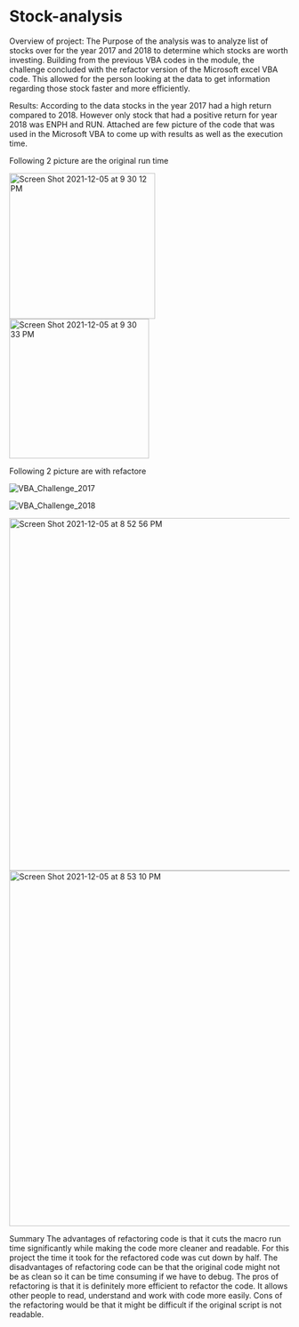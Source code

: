# Stock-analysis
Overview of project:
The Purpose of the analysis was to analyze list of stocks over for the year 2017 and 2018 to determine which stocks are worth investing. Building from the previous VBA codes in the module, the challenge concluded with the refactor version of the Microsoft excel VBA code. This allowed for the person looking at the data to get information regarding those stock faster and more efficiently. 


Results:
  According to the data stocks in the year 2017 had a high return compared to 2018. However only stock that had a positive return for year 2018  was ENPH and RUN. Attached are few picture of the code that was used in the Microsoft VBA to come up with results as well as the execution time. 

Following 2 picture are the original run time 

<img width="262" alt="Screen Shot 2021-12-05 at 9 30 12 PM" src="https://user-images.githubusercontent.com/94031446/144777783-a83bf05a-ffe3-4742-9bb1-8f3a1e8e54ca.png">


<img width="251" alt="Screen Shot 2021-12-05 at 9 30 33 PM" src="https://user-images.githubusercontent.com/94031446/144777793-e7b60fac-d6c2-42ca-a501-f3c431249d5a.png">

Following 2 picture are with refactore 


![VBA_Challenge_2017](https://user-images.githubusercontent.com/94031446/144774754-f58529ca-d7fd-4a3b-afab-ebc1acdf519d.png)

![VBA_Challenge_2018](https://user-images.githubusercontent.com/94031446/144774761-bbea075b-9a98-4210-89bf-6f6fd1ed9576.png)

<img width="634" alt="Screen Shot 2021-12-05 at 8 52 56 PM" src="https://user-images.githubusercontent.com/94031446/144774979-3fe7e64c-80e4-4f6e-a822-ca37b94894fa.png">

<img width="639" alt="Screen Shot 2021-12-05 at 8 53 10 PM" src="https://user-images.githubusercontent.com/94031446/144774986-231b3b92-3b51-44e0-911c-a18592fffe06.png">


Summary
The advantages of refactoring code is that it cuts the macro run time significantly while making the code more cleaner and readable. For this project the time it took for the refactored code was cut down by half. The disadvantages of refactoring code can be that the original code might not be as clean so it can be time consuming if we have to debug. 
The pros of refactoring is that it is definitely more efficient to refactor the code. It allows other people to read, understand and work with code more easily. Cons of the refactoring would be that it might be difficult if the original script is not readable. 
